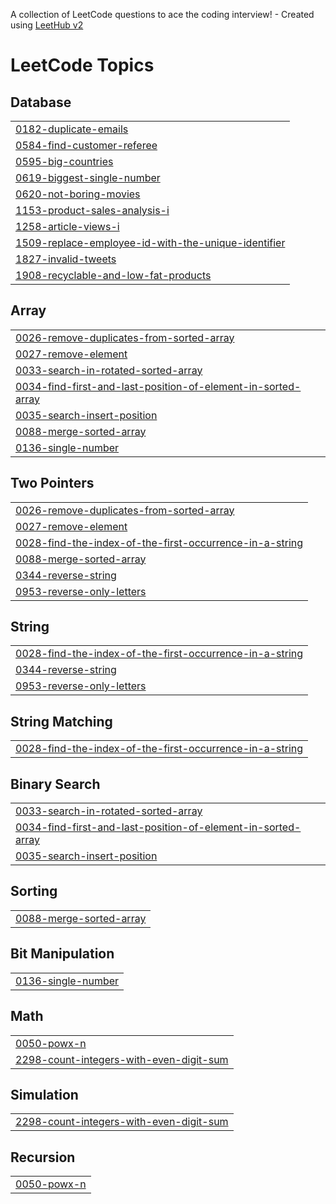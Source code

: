 A collection of LeetCode questions to ace the coding interview! - Created using [LeetHub v2](https://github.com/arunbhardwaj/LeetHub-2.0)
<!---LeetCode Topics Start-->
# LeetCode Topics
## Database
|  |
| ------- |
| [0182-duplicate-emails](https://github.com/Shahanat2003/LeetCode-/tree/master/0182-duplicate-emails) |
| [0584-find-customer-referee](https://github.com/Shahanat2003/LeetCode-/tree/master/0584-find-customer-referee) |
| [0595-big-countries](https://github.com/Shahanat2003/LeetCode-/tree/master/0595-big-countries) |
| [0619-biggest-single-number](https://github.com/Shahanat2003/LeetCode-/tree/master/0619-biggest-single-number) |
| [0620-not-boring-movies](https://github.com/Shahanat2003/LeetCode-/tree/master/0620-not-boring-movies) |
| [1153-product-sales-analysis-i](https://github.com/Shahanat2003/LeetCode-/tree/master/1153-product-sales-analysis-i) |
| [1258-article-views-i](https://github.com/Shahanat2003/LeetCode-/tree/master/1258-article-views-i) |
| [1509-replace-employee-id-with-the-unique-identifier](https://github.com/Shahanat2003/LeetCode-/tree/master/1509-replace-employee-id-with-the-unique-identifier) |
| [1827-invalid-tweets](https://github.com/Shahanat2003/LeetCode-/tree/master/1827-invalid-tweets) |
| [1908-recyclable-and-low-fat-products](https://github.com/Shahanat2003/LeetCode-/tree/master/1908-recyclable-and-low-fat-products) |
## Array
|  |
| ------- |
| [0026-remove-duplicates-from-sorted-array](https://github.com/Shahanat2003/LeetCode-/tree/master/0026-remove-duplicates-from-sorted-array) |
| [0027-remove-element](https://github.com/Shahanat2003/LeetCode-/tree/master/0027-remove-element) |
| [0033-search-in-rotated-sorted-array](https://github.com/Shahanat2003/LeetCode-/tree/master/0033-search-in-rotated-sorted-array) |
| [0034-find-first-and-last-position-of-element-in-sorted-array](https://github.com/Shahanat2003/LeetCode-/tree/master/0034-find-first-and-last-position-of-element-in-sorted-array) |
| [0035-search-insert-position](https://github.com/Shahanat2003/LeetCode-/tree/master/0035-search-insert-position) |
| [0088-merge-sorted-array](https://github.com/Shahanat2003/LeetCode-/tree/master/0088-merge-sorted-array) |
| [0136-single-number](https://github.com/Shahanat2003/LeetCode-/tree/master/0136-single-number) |
## Two Pointers
|  |
| ------- |
| [0026-remove-duplicates-from-sorted-array](https://github.com/Shahanat2003/LeetCode-/tree/master/0026-remove-duplicates-from-sorted-array) |
| [0027-remove-element](https://github.com/Shahanat2003/LeetCode-/tree/master/0027-remove-element) |
| [0028-find-the-index-of-the-first-occurrence-in-a-string](https://github.com/Shahanat2003/LeetCode-/tree/master/0028-find-the-index-of-the-first-occurrence-in-a-string) |
| [0088-merge-sorted-array](https://github.com/Shahanat2003/LeetCode-/tree/master/0088-merge-sorted-array) |
| [0344-reverse-string](https://github.com/Shahanat2003/LeetCode-/tree/master/0344-reverse-string) |
| [0953-reverse-only-letters](https://github.com/Shahanat2003/LeetCode-/tree/master/0953-reverse-only-letters) |
## String
|  |
| ------- |
| [0028-find-the-index-of-the-first-occurrence-in-a-string](https://github.com/Shahanat2003/LeetCode-/tree/master/0028-find-the-index-of-the-first-occurrence-in-a-string) |
| [0344-reverse-string](https://github.com/Shahanat2003/LeetCode-/tree/master/0344-reverse-string) |
| [0953-reverse-only-letters](https://github.com/Shahanat2003/LeetCode-/tree/master/0953-reverse-only-letters) |
## String Matching
|  |
| ------- |
| [0028-find-the-index-of-the-first-occurrence-in-a-string](https://github.com/Shahanat2003/LeetCode-/tree/master/0028-find-the-index-of-the-first-occurrence-in-a-string) |
## Binary Search
|  |
| ------- |
| [0033-search-in-rotated-sorted-array](https://github.com/Shahanat2003/LeetCode-/tree/master/0033-search-in-rotated-sorted-array) |
| [0034-find-first-and-last-position-of-element-in-sorted-array](https://github.com/Shahanat2003/LeetCode-/tree/master/0034-find-first-and-last-position-of-element-in-sorted-array) |
| [0035-search-insert-position](https://github.com/Shahanat2003/LeetCode-/tree/master/0035-search-insert-position) |
## Sorting
|  |
| ------- |
| [0088-merge-sorted-array](https://github.com/Shahanat2003/LeetCode-/tree/master/0088-merge-sorted-array) |
## Bit Manipulation
|  |
| ------- |
| [0136-single-number](https://github.com/Shahanat2003/LeetCode-/tree/master/0136-single-number) |
## Math
|  |
| ------- |
| [0050-powx-n](https://github.com/Shahanat2003/LeetCode-/tree/master/0050-powx-n) |
| [2298-count-integers-with-even-digit-sum](https://github.com/Shahanat2003/LeetCode-/tree/master/2298-count-integers-with-even-digit-sum) |
## Simulation
|  |
| ------- |
| [2298-count-integers-with-even-digit-sum](https://github.com/Shahanat2003/LeetCode-/tree/master/2298-count-integers-with-even-digit-sum) |
## Recursion
|  |
| ------- |
| [0050-powx-n](https://github.com/Shahanat2003/LeetCode-/tree/master/0050-powx-n) |
<!---LeetCode Topics End-->